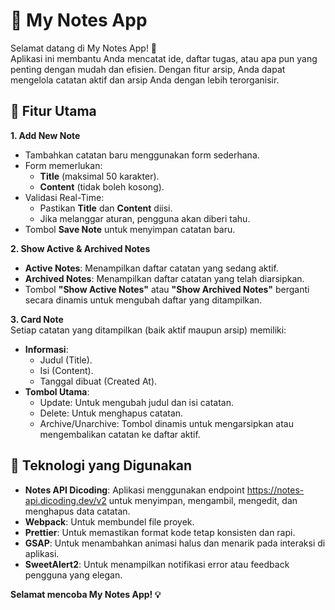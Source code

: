 # 📝 My Notes App
Selamat datang di My Notes App! 🎉 <br>
Aplikasi ini membantu Anda mencatat ide, daftar tugas, atau apa pun yang penting dengan mudah dan efisien. Dengan fitur arsip, Anda dapat mengelola catatan aktif dan arsip Anda dengan lebih terorganisir.

## 🌟 Fitur Utama
**1. Add New Note**
- Tambahkan catatan baru menggunakan form sederhana.
- Form memerlukan:
  - __Title__ (maksimal 50 karakter).
  - __Content__ (tidak boleh kosong).
- Validasi Real-Time:
  - Pastikan __Title__ dan __Content__ diisi.
  - Jika melanggar aturan, pengguna akan diberi tahu.
- Tombol __Save Note__ untuk menyimpan catatan baru.

**2. Show Active & Archived Notes**
- __Active Notes__: Menampilkan daftar catatan yang sedang aktif.
- __Archived Notes__: Menampilkan daftar catatan yang telah diarsipkan.
- Tombol __"Show Active Notes"__ atau __"Show Archived Notes"__ berganti secara dinamis untuk mengubah daftar yang ditampilkan.
  
**3. Card Note** <br>
Setiap catatan yang ditampilkan (baik aktif maupun arsip) memiliki:
- __Informasi__:
  - Judul (Title).
  - Isi (Content).
  - Tanggal dibuat (Created At).
- __Tombol Utama__:
  - Update: Untuk mengubah judul dan isi catatan.
  - Delete: Untuk menghapus catatan.
  - Archive/Unarchive: Tombol dinamis untuk mengarsipkan atau mengembalikan catatan ke daftar aktif.
    
## 🚀 Teknologi yang Digunakan
- __Notes API Dicoding__: Aplikasi menggunakan endpoint https://notes-api.dicoding.dev/v2 untuk menyimpan, mengambil, mengedit, dan menghapus data catatan.
- __Webpack__: Untuk membundel file proyek.
- __Prettier__: Untuk memastikan format kode tetap konsisten dan rapi.
- __GSAP__: Untuk menambahkan animasi halus dan menarik pada interaksi di aplikasi.
- __SweetAlert2__: Untuk menampilkan notifikasi error atau feedback pengguna yang elegan.

__Selamat mencoba My Notes App! 💡__
